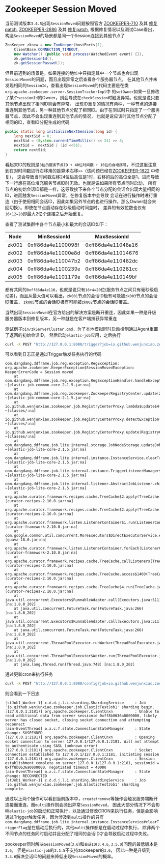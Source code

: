 # Zookeeper Session Moved

当前测试版本`3.4.5`出现`SessionMoved`问题按照官方
[ZOOKEEPER-710](https://issues.apache.org/jira/browse/ZOOKEEPER-710) 及其
[修复patch](https://issues.apache.org/jira/secure/attachment/12439239/ZOOKEEPER-710_3.3.patch),
[ZOOKEEPER-2886](https://issues.apache.org/jira/browse/ZOOKEEPER-2886) 及其
[修复patch](https://patch-diff.githubusercontent.com/raw/apache/zookeeper/pull/353.patch),
根据修复情况以及测试Case看出，构造`SessionMoved`的场景都是同一个Session连接到其他节点了
```java
ZooKeeper zknew = new ZooKeeper(hostPorts[1],
    ClientBase.CONNECTION_TIMEOUT,
    new Watcher() {public void process(WatchedEvent event) {}},
    zk.getSessionId(),
    zk.getSessionPasswd());
```
但目前遇到的场景是，如果连接的地址中只指定其中一个节点也会出现`SessionMoved`的问题，而且出现异常之后查看各个服务器节点，
在其他节点并未发现相同的`SessionId`，查看出现`SessionMoved`的代码主要是在类`org.apache.zookeeper.server.SessionTrackerImpl`中
的`setOwner`如果一旦修改了某个`sessionId`的Owner，则会导致在`checkSession`时触发异常。也就是说只要其他节点出现了相同ID则会有异常。
出现ID重复的情况有两种，一种节点的连接重连到其他节点，另一种其他节点分配了相同ID。由于在测试时只指定了一个服务器节点，因此不会出现重连到其他节点的情况，
也就是说应该时其他节点分配了相同的ID，查看ID分配生成的代码
```java
public static long initializeNextSession(long id) {
    long nextSid = 0;
    nextSid = (System.currentTimeMillis() << 24) >> 8;
    nextSid =  nextSid | (id <<56);
    return nextSid;
}
```
看起来ID的规则是`8位的服务节点ID + 40位时间戳 + 16位的自增序号`，不过这里注意到在对时间戳进行右移用的是算术右移`>>`（该问题已经在[ZOOKEEPER-1622](https://issues.apache.org/jira/browse/ZOOKEEPER-1622) 中修复），
这会导致当时间戳左移24位后高位是1时，右移的后的高位全是1，进而导致下一行想在高位填充服务节点ID时无效。也就是说如果所有节点同时启动，
所有节点的初始会话ID都是一样，这导致接下来各个节点分配的会话会出现大量相同的ID，进而触发`SessionMoved`异常，在修复版本中会导致
会话在进行操作时进行重连（由于使用相同会话ID，因此如果另外节点的也进行操作，那么Owner就会来回切换）。即使在节点启动存在秒级启动时间差时，
差异的有效位数也仅有`16+12=28`即最大2亿个连接之后开始重复。

查看了测试集群中各个节点最小和最大的会话ID如下：

| Node  |   MinSessionId     |    MaxSessionId    |
|-------|--------------------|--------------------|
| zk001 | 0xff86da4e1100098f | 0xff86da4e11048a16 |
| zk002 | 0xff86da4e11000e8d | 0xff86da4e11014676 |
| zk003 | 0xff86da4e110047b2 | 0xff86da4e110482dc |
| zk004 | 0xff86da4e1100239e | 0xff86da4e110281cc |
| zk005 | 0xff86da4e1101179e | 0xff86da4e110149bf |

都有共同的`0xff86da4e110`，也就是说只有`16+4=20`位(服务节点之间只有毫秒级启动差)，而且从最大值可以看出，`zk001`节点的会话ID极有可能被`zk003`节点的会话ID覆盖，
`zk005`节点的会话ID极有可能被`zk002`节点的会话ID覆盖。

当然出现`SessionMoved`在官方给出的解决方案是断开重连，因此如果一种是升级服务器版本到修复版本，另一种就是在客户端捕获异常重连

测试例子`bin/zkServerCluster.cmd`，为了本地模拟同时启动控制通过Agent重置了返回的初始会话ID，
然后启动`elastic-job`应用，之后执行
```bash
curl -X POST "http://127.0.0.1:8080/trigger?job=io.github.wenjunxiao.zookeeper.job.ElasticTestJob1"
```
可以看到日志正是通过Trigger触发任务执行的代码
```log
com.dangdang.ddframe.job.reg.exception.RegException: org.apache.zookeeper.KeeperException$SessionMovedException: KeeperErrorCode = Session moved
	at com.dangdang.ddframe.job.reg.exception.RegExceptionHandler.handleException(RegExceptionHandler.java:52) ~[elastic-job-common-core-2.1.5.jar:na]
	at com.dangdang.ddframe.job.reg.zookeeper.ZookeeperRegistryCenter.update(ZookeeperRegistryCenter.java:236) ~[elastic-job-common-core-2.1.5.jar:na]
	at io.github.wenjunxiao.zookeeper.job.RegistryCenterProxy.lambda$update$4(RegistryCenterProxy.java:134) ~[classes/:na]
	at io.github.wenjunxiao.zookeeper.job.RegistryCenterProxy.detectException(RegistryCenterProxy.java:28) ~[classes/:na]
	at io.github.wenjunxiao.zookeeper.job.RegistryCenterProxy.update(RegistryCenterProxy.java:133) ~[classes/:na]
	at com.dangdang.ddframe.job.lite.internal.storage.JobNodeStorage.updateJobNode(JobNodeStorage.java:150) ~[elastic-job-lite-core-2.1.5.jar:na]
	at com.dangdang.ddframe.job.lite.internal.instance.InstanceService.clearTriggerFlag(InstanceService.java:65) ~[elastic-job-lite-core-2.1.5.jar:na]
	at com.dangdang.ddframe.job.lite.internal.instance.TriggerListenerManager$JobTriggerStatusJobListener.dataChanged(TriggerListenerManager.java:58) ~[elastic-job-lite-core-2.1.5.jar:na]
	at com.dangdang.ddframe.job.lite.internal.listener.AbstractJobListener.childEvent(AbstractJobListener.java:44) ~[elastic-job-lite-core-2.1.5.jar:na]
	at org.apache.curator.framework.recipes.cache.TreeCache$2.apply(TreeCache.java:732) [curator-recipes-2.10.0.jar:na]
	at org.apache.curator.framework.recipes.cache.TreeCache$2.apply(TreeCache.java:726) [curator-recipes-2.10.0.jar:na]
	at org.apache.curator.framework.listen.ListenerContainer$1.run(ListenerContainer.java:93) [curator-framework-2.10.0.jar:na]
	at com.google.common.util.concurrent.MoreExecutors$DirectExecutorService.execute(MoreExecutors.java:299) [guava-18.0.jar:na]
	at org.apache.curator.framework.listen.ListenerContainer.forEach(ListenerContainer.java:85) [curator-framework-2.10.0.jar:na]
	at org.apache.curator.framework.recipes.cache.TreeCache.callListeners(TreeCache.java:725) [curator-recipes-2.10.0.jar:na]
	at org.apache.curator.framework.recipes.cache.TreeCache.access$1400(TreeCache.java:71) [curator-recipes-2.10.0.jar:na]
	at org.apache.curator.framework.recipes.cache.TreeCache$4.run(TreeCache.java:843) [curator-recipes-2.10.0.jar:na]
	at java.util.concurrent.Executors$RunnableAdapter.call(Executors.java:511) [na:1.8.0_202]
	at java.util.concurrent.FutureTask.run(FutureTask.java:266) [na:1.8.0_202]
	at java.util.concurrent.Executors$RunnableAdapter.call(Executors.java:511) [na:1.8.0_202]
	at java.util.concurrent.FutureTask.run(FutureTask.java:266) [na:1.8.0_202]
	at java.util.concurrent.ThreadPoolExecutor.runWorker(ThreadPoolExecutor.java:1149) [na:1.8.0_202]
	at java.util.concurrent.ThreadPoolExecutor$Worker.run(ThreadPoolExecutor.java:624) [na:1.8.0_202]
	at java.lang.Thread.run(Thread.java:748) [na:1.8.0_202]
```
通过更新cron来执行任务
```bash
curl -X POST "http://127.0.0.1:8080/config?job=io.github.wenjunxiao.zookeeper.job.ElasticTestJob1"
```
则会看到一下日志
```log
[stJob1_Worker-1] c.d.d.j.l.i.sharding.ShardingService     : Job 'io.github.wenjunxiao.zookeeper.job.ElasticTestJob1' sharding begin.
[127.0.0.1:2181)] org.apache.zookeeper.ClientCnxn          : Unable to read additional data from server sessionid 0xff8b0636a0000000, likely server has closed socket, closing socket connection and attempting reconnect
[ain-EventThread] o.a.c.f.state.ConnectionStateManager     : State change: SUSPENDED
[127.0.0.1:2181)] org.apache.zookeeper.ClientCnxn          : Opening socket connection to server 127.0.0.1/127.0.0.1:2181. Will not attempt to authenticate using SASL (unknown error)
[127.0.0.1:2181)] org.apache.zookeeper.ClientCnxn          : Socket connection established to 127.0.0.1/127.0.0.1:2181, initiating session
[127.0.0.1:2181)] org.apache.zookeeper.ClientCnxn          : Session establishment complete on server 127.0.0.1/127.0.0.1:2181, sessionid = 0xff8b0636a0000000, negotiated timeout = 40000
[ain-EventThread] o.a.c.f.state.ConnectionStateManager     : State change: RECONNECTED
[stJob1_Worker-1] c.d.d.j.l.i.sharding.ShardingService     : Job 'io.github.wenjunxiao.zookeeper.job.ElasticTestJob1' sharding complete.
```
通过以上两个操作可以看到当前版本中，`create`/`remove`等操作会触发服务端断开连接而重连，而`multi`操作则会抛出异常`SessionMoved`，
因此大部分情况下不会影响`elastic-job`的启动和正常执行，以及通过修改CRON来执行任务，但是会影响通过Trigger触发任务，因为涉及到`multi`操作的只有
`com.dangdang.ddframe.job.lite.internal.instance.InstanceService#clearTriggerFlag`是在启动后执行的，其他`multi`操作都是在启动过程中执行，
除非两个不同节点的任务同时启动并且分配了相同的会话ID才会导致启动过程中失败。

zookeeper同时解决`SessionMoved`(`3.6`)和`会话ID`(`3.4.6`, `3.5.0`)问题的最低版本是`3.6`， 但是`elastic-job`的`2.1.5`不支持zookeeper的`3.6`，
因此一种是升级到`3.4.6`解决会话ID的问题来降低出现`SessionMoved`的概率。